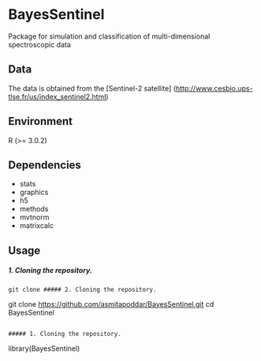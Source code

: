 # BayesSentinel
Package for simulation and classification of multi-dimensional spectroscopic data

## Data
The data is obtained from the [Sentinel-2 satellite] (http://www.cesbio.ups-tlse.fr/us/index_sentinel2.html)

## Environment
R (>= 3.0.2)

## Dependencies
- stats
- graphics
- h5
- methods
- mvtnorm
- matrixcalc

## Usage

##### 1. Cloning the repository.
```
git clone ##### 2. Cloning the repository.
```
git clone https://github.com/asmitapoddar/BayesSentinel.git
cd BayesSentinel
```

##### 1. Cloning the repository.
``````
library(BayesSentinel)  
```

